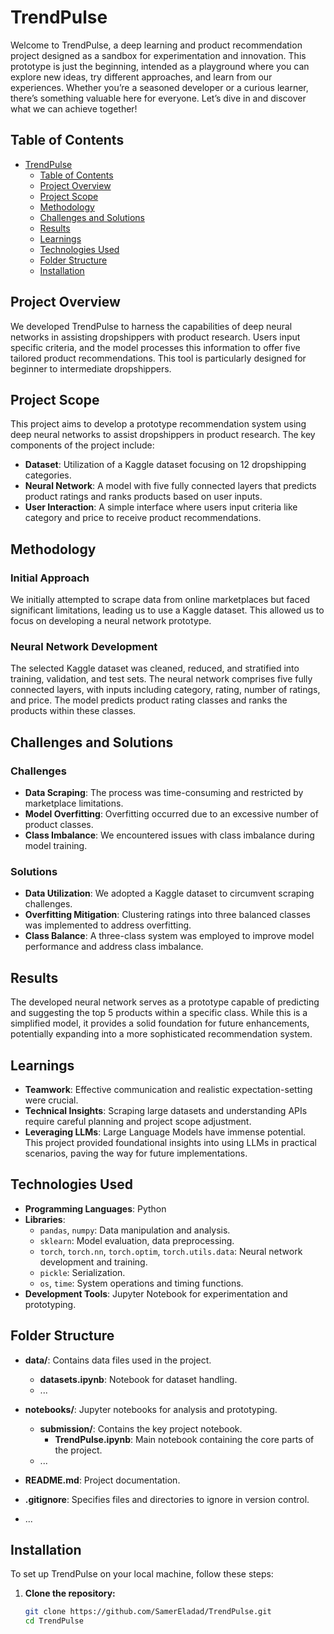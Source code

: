 # TrendPulse

Welcome to TrendPulse, a deep learning and product recommendation project designed as a sandbox for experimentation and innovation. This prototype is just the beginning, intended as a playground where you can explore new ideas, try different approaches, and learn from our experiences. Whether you’re a seasoned developer or a curious learner, there’s something valuable here for everyone. Let’s dive in and discover what we can achieve together!

## Table of Contents
- [TrendPulse](#trendpulse)
  - [Table of Contents](#table-of-contents)
  - [Project Overview](#project-overview)
  - [Project Scope](#project-scope)
  - [Methodology](#methodology)
  - [Challenges and Solutions](#challenges-and-solutions)
  - [Results](#results)
  - [Learnings](#learnings)
  - [Technologies Used](#technologies-used)
  - [Folder Structure](#folder-structure)
  - [Installation](#installation)

## Project Overview
We developed TrendPulse to harness the capabilities of deep neural networks in assisting dropshippers with product research. Users input specific criteria, and the model processes this information to offer five tailored product recommendations. This tool is particularly designed for beginner to intermediate dropshippers.

## Project Scope
This project aims to develop a prototype recommendation system using deep neural networks to assist dropshippers in product research. The key components of the project include:

- **Dataset**: Utilization of a Kaggle dataset focusing on 12 dropshipping categories.
- **Neural Network**: A model with five fully connected layers that predicts product ratings and ranks products based on user inputs.
- **User Interaction**: A simple interface where users input criteria like category and price to receive product recommendations.

## Methodology

### Initial Approach
We initially attempted to scrape data from online marketplaces but faced significant limitations, leading us to use a Kaggle dataset. This allowed us to focus on developing a neural network prototype.

### Neural Network Development
The selected Kaggle dataset was cleaned, reduced, and stratified into training, validation, and test sets. The neural network comprises five fully connected layers, with inputs including category, rating, number of ratings, and price. The model predicts product rating classes and ranks the products within these classes.

## Challenges and Solutions

### Challenges
- **Data Scraping**: The process was time-consuming and restricted by marketplace limitations.
- **Model Overfitting**: Overfitting occurred due to an excessive number of product classes.
- **Class Imbalance**: We encountered issues with class imbalance during model training.

### Solutions
- **Data Utilization**: We adopted a Kaggle dataset to circumvent scraping challenges.
- **Overfitting Mitigation**: Clustering ratings into three balanced classes was implemented to address overfitting.
- **Class Balance**: A three-class system was employed to improve model performance and address class imbalance.

## Results
The developed neural network serves as a prototype capable of predicting and suggesting the top 5 products within a specific class. While this is a simplified model, it provides a solid foundation for future enhancements, potentially expanding into a more sophisticated recommendation system.

## Learnings
- **Teamwork**: Effective communication and realistic expectation-setting were crucial.
- **Technical Insights**: Scraping large datasets and understanding APIs require careful planning and project scope adjustment.
- **Leveraging LLMs**: Large Language Models have immense potential. This project provided foundational insights into using LLMs in practical scenarios, paving the way for future implementations.

## Technologies Used
- **Programming Languages**: Python
- **Libraries**:
  - `pandas`, `numpy`: Data manipulation and analysis.
  - `sklearn`: Model evaluation, data preprocessing.
  - `torch`, `torch.nn`, `torch.optim`, `torch.utils.data`: Neural network development and training.
  - `pickle`: Serialization.
  - `os`, `time`: System operations and timing functions.
- **Development Tools**: Jupyter Notebook for experimentation and prototyping.

## Folder Structure

- **data/**: Contains data files used in the project.
  - **datasets.ipynb**: Notebook for dataset handling.
  - ...

- **notebooks/**: Jupyter notebooks for analysis and prototyping.
  - **submission/**: Contains the key project notebook.
    - **TrendPulse.ipynb**: Main notebook containing the core parts of the project.
  - ...

- **README.md**: Project documentation.
- **.gitignore**: Specifies files and directories to ignore in version control.
- ...

## Installation
To set up TrendPulse on your local machine, follow these steps:

1. **Clone the repository:**
   ```sh
   git clone https://github.com/SamerEladad/TrendPulse.git
   cd TrendPulse
